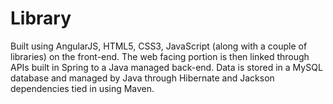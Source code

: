 # Library
Built using AngularJS, HTML5, CSS3, JavaScript (along with a couple of libraries) on the front-end. The web facing portion is then linked through APIs built in Spring to a Java managed back-end. Data is stored in a MySQL database and managed by Java through Hibernate and Jackson dependencies tied in using Maven.
